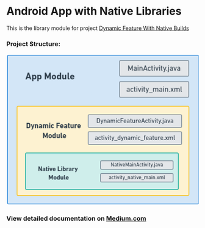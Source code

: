 # Android App with Native Libraries

This is the library module for project [Dynamic Feature With Native Builds](https://github.com/tejma17/dynamic-feature-with-native-builds)

### Project Structure:
![Project Structure](https://github.com/tejma17/dynamic-feature-with-native-builds/blob/master/project%20structure.png?raw=true)


### View detailed documentation on [Medium.com](https://tejasmane.medium.com/using-native-library-inside-dynamic-feature-module-part-1-473958af5dac)
